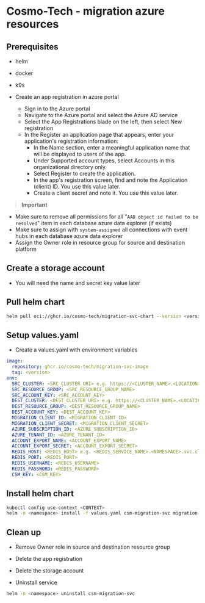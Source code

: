 # Cosmo-Tech - migration azure resources

## Prerequisites

* helm
* docker
* k9s


* Create an app registration in azure portal

    * Sign in to the Azure portal
    * Navigate to the Azure portal and select the Azure AD service
    * Select the App Registrations blade on the left, then select New registration
    * In the Register an application page that appears, enter your application's registration information:
        * In the Name section, enter a meaningful application name that will be displayed to users of the app.
        * Under Supported account types, select Accounts in this organizational directory only.
        * Select Register to create the application.
        * In the app's registration screen, find and note the Application (client) ID. You use this value later.
        * Create a client secret and note it. You use this value later.

> **Important**    

* Make sure to remove all permissions for all "`AAD object id failed to be resolved`" item in each database azure data explorer (if exists)
* Make sure to assign with `system-assigned` all connections with event hubs in each database azure data explorer  
* Assign the Owner role in resource group for source and destination platform


## Create a storage account
* You will need the name and secret key value later

## Pull helm chart 

```bash
helm pull oci://ghcr.io/cosmo-tech/migration-svc-chart --version <version>
```

## Setup values.yaml

* Create a values.yaml with environment variables

```yaml
image:
  repository: ghcr.io/cosmo-tech/migration-svc-image
  tag: <version>
env:
  SRC_CLUSTER: <SRC_CLUSTER_URI> e.g. https://<CLUSTER_NAME>.<LOCATION>.kusto.windows.com
  SRC_RESOURCE_GROUP: <SRC_RESOURCE_GROUP_NAME>
  SRC_ACCOUNT_KEY: <SRC_ACCOUNT_KEY> 
  DEST_CLUSTER: <DEST_CLUSTER_URI> e.g. https://<CLUSTER_NAME>.<LOCATION>.kusto.windows.com 
  DEST_RESOURCE_GROUP: <DEST_RESOURCE_GROUP_NAME> 
  DEST_ACCOUNT_KEY: <DEST_ACCOUNT_KEY> 
  MIGRATION_CLIENT_ID: <MIGRATION_CLIENT_ID> 
  MIGRATION_CLIENT_SECRET: <MIGRATION_CLIENT_SECRET> 
  AZURE_SUBSCRIPTION_ID: <AZURE_SUBSCRIPTION_ID> 
  AZURE_TENANT_ID: <AZURE_TENANT_ID> 
  ACCOUNT_EXPORT_NAME: <ACCOUNT_EXPORT_NAME> 
  ACCOUNT_EXPORT_SECRET: <ACCOUNT_EXPORT_SECRET> 
  REDIS_HOST: <REDIS_HOST> e.g. <REDIS_SERVICE_NAME>.<NAMESPACE>.svc.cluster.local 
  REDIS_PORT: <REDIS_PORT>
  REDIS_USERNAME: <REDIS_USERNAME> 
  REDIS_PASSWORD: <REDIS_PASSWORD> 
  CSM_KEY: <CSM_KEY>
  ```

## Install helm chart

```bash
kubectl config use-context <CONTEXT>
helm -n <namespace> install -f values.yaml csm-migration-svc migration-svc-chart-<version>.tgz
```

## Clean up

* Remove Owner role in source and destination resource group
* Delete the app registration
* Delete the storage account

* Uninstall service
```bash
helm -n <namespace> uninstall csm-migration-svc
```